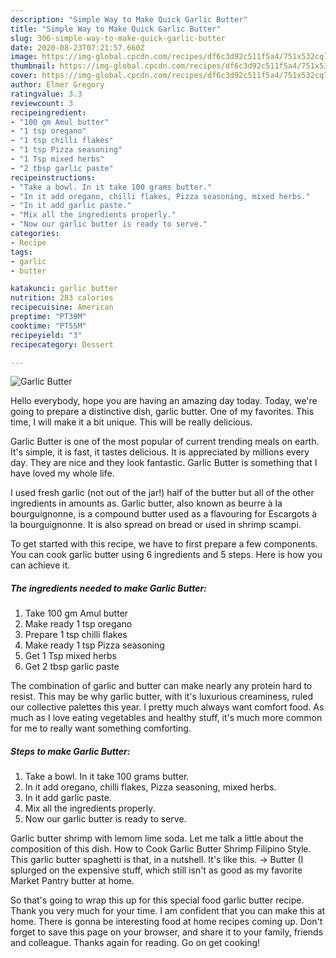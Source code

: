 ```yaml
---
description: "Simple Way to Make Quick Garlic Butter"
title: "Simple Way to Make Quick Garlic Butter"
slug: 306-simple-way-to-make-quick-garlic-butter
date: 2020-08-23T07:21:57.660Z
image: https://img-global.cpcdn.com/recipes/df6c3d92c511f5a4/751x532cq70/garlic-butter-recipe-main-photo.jpg
thumbnail: https://img-global.cpcdn.com/recipes/df6c3d92c511f5a4/751x532cq70/garlic-butter-recipe-main-photo.jpg
cover: https://img-global.cpcdn.com/recipes/df6c3d92c511f5a4/751x532cq70/garlic-butter-recipe-main-photo.jpg
author: Elmer Gregory
ratingvalue: 3.3
reviewcount: 3
recipeingredient:
- "100 gm Amul butter"
- "1 tsp oregano"
- "1 tsp chilli flakes"
- "1 tsp Pizza seasoning"
- "1 Tsp mixed herbs"
- "2 tbsp garlic paste"
recipeinstructions:
- "Take a bowl. In it take 100 grams butter."
- "In it add oregano, chilli flakes, Pizza seasoning, mixed herbs."
- "In it add garlic paste."
- "Mix all the ingredients properly."
- "Now our garlic butter is ready to serve."
categories:
- Recipe
tags:
- garlic
- butter

katakunci: garlic butter 
nutrition: 283 calories
recipecuisine: American
preptime: "PT39M"
cooktime: "PT55M"
recipeyield: "3"
recipecategory: Dessert

---
```



![Garlic Butter](https://img-global.cpcdn.com/recipes/df6c3d92c511f5a4/751x532cq70/garlic-butter-recipe-main-photo.jpg)

Hello everybody, hope you are having an amazing day today. Today, we're going to prepare a distinctive dish, garlic butter. One of my favorites. This time, I will make it a bit unique. This will be really delicious.

Garlic Butter is one of the most popular of current trending meals on earth. It's simple, it is fast, it tastes delicious. It is appreciated by millions every day. They are nice and they look fantastic. Garlic Butter is something that I have loved my whole life.

I used fresh garlic (not out of the jar!) half of the butter but all of the other ingredients in amounts as. Garlic butter, also known as beurre à la bourguignonne, is a compound butter used as a flavouring for Escargots à la bourguignonne. It is also spread on bread or used in shrimp scampi.


To get started with this recipe, we have to first prepare a few components. You can cook garlic butter using 6 ingredients and 5 steps. Here is how you can achieve it.

<!--inarticleads1-->

##### The ingredients needed to make Garlic Butter:

1. Take 100 gm Amul butter
1. Make ready 1 tsp oregano
1. Prepare 1 tsp chilli flakes
1. Make ready 1 tsp Pizza seasoning
1. Get 1 Tsp mixed herbs
1. Get 2 tbsp garlic paste


The combination of garlic and butter can make nearly any protein hard to resist. This may be why garlic butter, with it&#39;s luxurious creaminess, ruled our collective palettes this year. I pretty much always want comfort food. As much as I love eating vegetables and healthy stuff, it&#39;s much more common for me to really want something comforting. 

<!--inarticleads2-->

##### Steps to make Garlic Butter:

1. Take a bowl. In it take 100 grams butter.
1. In it add oregano, chilli flakes, Pizza seasoning, mixed herbs.
1. In it add garlic paste.
1. Mix all the ingredients properly.
1. Now our garlic butter is ready to serve.


Garlic butter shrimp with lemom lime soda. Let me talk a little about the composition of this dish. How to Cook Garlic Butter Shrimp Filipino Style. This garlic butter spaghetti is that, in a nutshell. It&#39;s like this. -&gt; Butter (I splurged on the expensive stuff, which still isn&#39;t as good as my favorite Market Pantry butter at home. 

So that's going to wrap this up for this special food garlic butter recipe. Thank you very much for your time. I am confident that you can make this at home. There is gonna be interesting food at home recipes coming up. Don't forget to save this page on your browser, and share it to your family, friends and colleague. Thanks again for reading. Go on get cooking!
